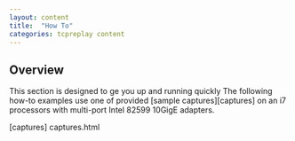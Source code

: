 ```yaml
---
layout: content
title:  "How To"
categories: tcpreplay content
---
```



## Overview
This section is designed to ge you up and running quickly
The following how-to examples use one of provided [sample captures][captures] 
on an i7 processors with multi-port Intel 82599 10GigE adapters.


[nm]:       http://info.iet.unipi.it/~luigi/netmap/
[captures]  captures.html